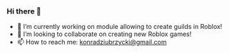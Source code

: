 ### Hi there 👋

- 🔭 I’m currently working on module allowing to create guilds in Roblox!
- 👯 I’m looking to collaborate on creating new Roblox games!
- 📫 How to reach me: konradziubrzycki@gmail.com
